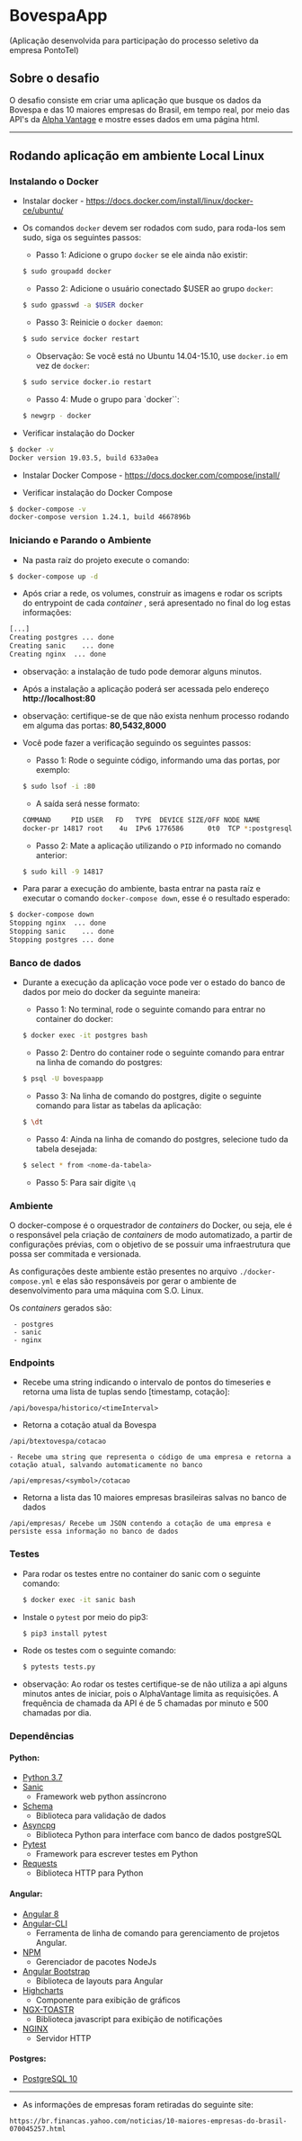 # BovespaApp

(Aplicação desenvolvida para participação do processo seletivo da empresa PontoTel)

## Sobre o desafio
O desafio consiste em criar uma aplicação que busque os dados da Bovespa e das 10 maiores empresas do Brasil, em tempo real, por meio das API's da [Alpha Vantage](https://www.alphavantage.co/) e mostre esses dados em uma página html.

---


## Rodando aplicação em ambiente Local Linux ##

### Instalando o Docker ###

- Instalar docker - https://docs.docker.com/install/linux/docker-ce/ubuntu/

- Os comandos `docker` devem ser rodados com sudo, para roda-los sem sudo, siga os seguintes passos:

    - Passo 1: Adicione o grupo `docker` se ele ainda não existir:

    
    ```bash
    $ sudo groupadd docker
    ```
  
    - Passo 2: Adicione o usuário conectado $USER ao grupo `docker`:
     
    ```bash
    $ sudo gpasswd -a $USER docker
    ```
  
    - Passo 3: Reinicie o `docker daemon`:
    
     ```bash
    $ sudo service docker restart 
    ```
  
    - Observação: Se você está no Ubuntu 14.04-15.10, use `docker.io` em vez de `docker`:
    
    ```bash
    $ sudo service docker.io restart
    ``` 

    - Passo 4: Mude o grupo para  `docker``:
    
     ```bash
    $ newgrp - docker
    ```
    
- Verificar instalação do Docker

```bash
$ docker -v
Docker version 19.03.5, build 633a0ea
```

- Instalar Docker Compose - https://docs.docker.com/compose/install/

-  Verificar instalação do Docker Compose

```bash
$ docker-compose -v
docker-compose version 1.24.1, build 4667896b
```

### Iniciando e Parando o Ambiente ###

- Na pasta raíz do projeto execute o comando:

```bash
$ docker-compose up -d
```

- Após criar a rede, os volumes, construir as imagens e rodar os scripts do entrypoint de cada _container_ , será apresentado no final do log estas informações:

```bash
[...]
Creating postgres ... done
Creating sanic    ... done
Creating nginx  ... done
```
- observação: a instalação de tudo pode demorar alguns minutos.


- Após a instalação a aplicação poderá ser acessada pelo endereço **http://localhost:80**

- observação: certifique-se de que não exista nenhum processo rodando em alguma das portas: **80,5432,8000**

- Você pode fazer a verificação seguindo os seguintes passos:

    - Passo 1: Rode o seguinte código, informando uma das portas, por exemplo:

    ```bash
    $ sudo lsof -i :80
    ```

    - A saída será nesse formato:

    ```bash
    COMMAND     PID USER   FD   TYPE  DEVICE SIZE/OFF NODE NAME
    docker-pr 14817 root    4u  IPv6 1776586      0t0  TCP *:postgresql (LISTEN)
    ```

    - Passo 2: Mate a aplicação utilizando o `PID` informado no comando anterior:
    
    ```bash
    $ sudo kill -9 14817
    ```

- Para parar a execução do ambiente, basta entrar na pasta raíz e executar o comando `docker-compose down`, esse é o resultado esperado:

```bash
$ docker-compose down
Stopping nginx  ... done
Stopping sanic    ... done
Stopping postgres ... done
```

### Banco de dados ###

- Durante a execução da aplicação voce pode ver o estado do banco de dados por meio do docker da seguinte maneira:
    
    - Passo 1: No terminal, rode o seguinte comando para entrar no container do docker:

    ```bash
    $ docker exec -it postgres bash
    ```

    - Passo 2: Dentro do container rode o seguinte comando para entrar na linha de comando do postgres:

    ```bash
    $ psql -U bovespaapp
    ```

    - Passo 3: Na linha de comando do postgres, digite o seguinte comando para listar as tabelas da aplicação:
    
    ```bash
    $ \dt
    ```
    - Passo 4: Ainda na linha de comando do postgres, selecione tudo da tabela desejada:
    
    ```bash
    $ select * from <nome-da-tabela>
    ```

    - Passo 5: Para sair digite `\q`
    

### Ambiente ###

O docker-compose é o orquestrador de _containers_ do Docker, ou seja, ele é o responsável pela criação de _containers_ de modo automatizado, a partir de configurações prévias, com o objetivo de se possuir uma infraestrutura que possa ser commitada e versionada.

As configurações deste ambiente estão presentes no arquivo `./docker-compose.yml` e elas são responsáveis por gerar o ambiente de desenvolvimento para uma máquina com S.O. Linux.

Os _containers_ gerados são:

```text
 - postgres
 - sanic
 - nginx
```


### Endpoints ###

- Recebe uma string indicando o intervalo de pontos do timeseries e retorna uma lista de tuplas sendo [timestamp, cotação]:

```text
/api/bovespa/historico/<timeInterval> 
```

- Retorna a cotação atual da Bovespa
```
/api/btextovespa/cotacao

- Recebe uma string que representa o código de uma empresa e retorna a cotação atual, salvando automaticamente no banco
```
```text
/api/empresas/<symbol>/cotacao
```

- Retorna a lista das 10 maiores empresas brasileiras salvas no banco de dados

```text
/api/empresas/ Recebe um JSON contendo a cotação de uma empresa e persiste essa informação no banco de dados
```

### Testes ###

- Para rodar os testes entre no container do sanic com o seguinte comando:

    ```bash
    $ docker exec -it sanic bash
    ```

- Instale o `pytest` por meio do pip3:

    ```bash
    $ pip3 install pytest
    ```
- Rode os testes com o seguinte comando:

    ```bash
    $ pytests tests.py
    ```

- observação: Ao rodar os testes certifique-se de não utiliza a api alguns minutos antes de iniciar, pois o AlphaVantage limita as requisições. A frequência de chamada da API é de 5 chamadas por minuto e 500 chamadas por dia.

### Dependências ###

#### Python:

+ [Python 3.7](https://www.python.org/)
+ [Sanic](https://sanic.readthedocs.io/en/latest/index.html)
  - Framework web python assíncrono
+ [Schema](https://pypi.org/project/schema/)
  - Biblioteca para validação de dados
+ [Asyncpg](https://magicstack.github.io/asyncpg/current/index.html)
  - Biblioteca Python para interface com banco de dados postgreSQL
+ [Pytest](https://docs.pytest.org/en/latest/)
  - Framework para escrever testes em Python
+ [Requests](https://requests.readthedocs.io/pt_BR/latest/user/quickstart.html)
  - Biblioteca HTTP para Python

#### Angular:
+ [Angular 8](https://angular.io/)
+ [Angular-CLI](https://cli.angular.io/)
  - Ferramenta de linha de comando para gerenciamento de projetos Angular.
+ [NPM](https://www.npmjs.com/)
  - Gerenciador de pacotes NodeJs
+ [Angular Bootstrap](https://ng-bootstrap.github.io/#/home)
  - Biblioteca de layouts para Angular
+ [Highcharts](https://www.highcharts.com/blog/post/highcharts-and-angular-7/)
  - Componente para exibição de gráficos
+ [NGX-TOASTR](https://www.npmjs.com/package/ngx-toastr)
  - Biblioteca javascript para exibição de notificações
+ [NGINX](https://www.nginx.com/)
  - Servidor HTTP

#### Postgres:
+ [PostgreSQL 10](https://www.postgresql.org/)

---

- As informações de empresas foram retiradas do seguinte site:
```text
https://br.financas.yahoo.com/noticias/10-maiores-empresas-do-brasil-070045257.html
```


